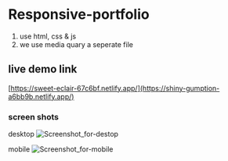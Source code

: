 # Responsive-portfolio
  1. use html, css & js
  2. we use media quary a seperate file

## live demo link
  [https://sweet-eclair-67c6bf.netlify.app/](https://shiny-gumption-a6bb9b.netlify.app/)
### screen shots
  desktop
    ![Screenshot_for-destop](https://github.com/Suvathik0119/Responsive-portfolio-/assets/153272381/f804e5aa-73fa-4d2b-86df-3e97fa4abd46)

  mobile
    ![Screenshot_for-mobile](https://github.com/Suvathik0119/Responsive-portfolio-/assets/153272381/95f7d689-2560-4f7c-ad67-6d8977168f88)

  
